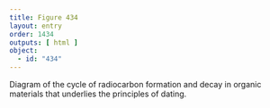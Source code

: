 ```yaml
---
title: Figure 434
layout: entry
order: 1434
outputs: [ html ]
object:
  - id: "434"
---
```


Diagram of the cycle of radiocarbon formation and decay in organic materials that underlies the principles of dating.
